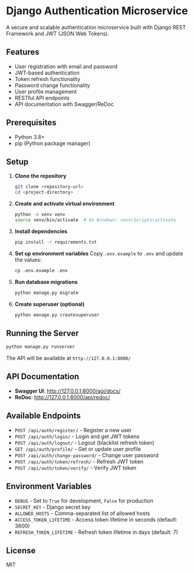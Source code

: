 # Django Authentication Microservice

A secure and scalable authentication microservice built with Django REST Framework and JWT (JSON Web Tokens).

## Features

- User registration with email and password
- JWT-based authentication
- Token refresh functionality
- Password change functionality
- User profile management
- RESTful API endpoints
- API documentation with Swagger/ReDoc

## Prerequisites

- Python 3.8+
- pip (Python package manager)

## Setup

1. **Clone the repository**
   ```bash
   git clone <repository-url>
   cd <project-directory>
   ```

2. **Create and activate virtual environment**
   ```bash
   python -m venv venv
   source venv/bin/activate  # On Windows: venv\Scripts\activate
   ```

3. **Install dependencies**
   ```bash
   pip install -r requirements.txt
   ```

4. **Set up environment variables**
   Copy `.env.example` to `.env` and update the values:
   ```bash
   cp .env.example .env
   ```

5. **Run database migrations**
   ```bash
   python manage.py migrate
   ```

6. **Create superuser (optional)**
   ```bash
   python manage.py createsuperuser
   ```

## Running the Server

```bash
python manage.py runserver
```

The API will be available at `http://127.0.0.1:8000/`

## API Documentation

- **Swagger UI**: http://127.0.0.1:8000/api/docs/
- **ReDoc**: http://127.0.0.1:8000/api/redoc/

## Available Endpoints

- `POST /api/auth/register/` - Register a new user
- `POST /api/auth/login/` - Login and get JWT tokens
- `POST /api/auth/logout/` - Logout (blacklist refresh token)
- `GET /api/auth/profile/` - Get or update user profile
- `POST /api/auth/change-password/` - Change user password
- `POST /api/auth/token/refresh/` - Refresh JWT token
- `POST /api/auth/token/verify/` - Verify JWT token

## Environment Variables

- `DEBUG` - Set to `True` for development, `False` for production
- `SECRET_KEY` - Django secret key
- `ALLOWED_HOSTS` - Comma-separated list of allowed hosts
- `ACCESS_TOKEN_LIFETIME` - Access token lifetime in seconds (default: 3600)
- `REFRESH_TOKEN_LIFETIME` - Refresh token lifetime in days (default: 7)

## License

MIT
